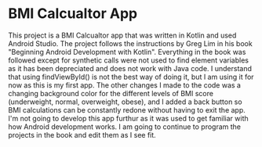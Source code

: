 # BMI Calcualtor App

This project is a BMI Calcualtor app that was written in Kotlin and used Android Studio. The project follows the instructions by Greg Lim in his book "Beginning Android Development with Kotlin". Everything in the book was followed except for synthetic calls were not used to find element variables as it has been depreciated and does not work with Java code. I understand that using findViewById() is not the best way of doing it, but I am using it for now as this is my first app. The other changes I made to the code was a changing background color for the different levels of BMI score (underweight, normal, overweight, obese), and I added a back button so BMI calculations can be constantly redone without having to exit the app. I'm not going to develop this app furthur as it was used to get familiar with how Android development works. I am going to continue to program the projects in the book and edit them as I see fit.
